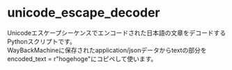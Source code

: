 # unicode_escape_decoder
Unicodeエスケープシーケンスでエンコードされた日本語の文章をデコードするPythonスクリプトです。<br>
WayBackMachineに保存されたapplication/jsonデータからtextの部分をencoded_text = r"hogehoge"にコピペして使います。
